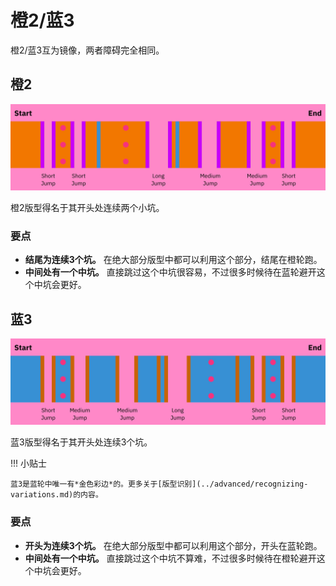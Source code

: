 # 橙2/蓝3

橙2/蓝3互为镜像，两者障碍完全相同。

## 橙2

![橙2](../images/rolls/closed-open-orange-annotated.jpg)

橙2版型得名于其开头处连续两个小坑。

### 要点

* **结尾为连续3个坑。** 在绝大部分版型中都可以利用这个部分，结尾在橙轮跑。
* **中间处有一个中坑。** 直接跳过这个中坑很容易，不过很多时候待在蓝轮避开这个中坑会更好。

## 蓝3

![蓝3](../images/rolls/open-closed-blue-annotated.jpg)

蓝3版型得名于其开头处连续3个坑。

!!! 小贴士

    蓝3是蓝轮中唯一有*金色彩边*的。更多关于[版型识别](../advanced/recognizing-variations.md)的内容。

### 要点

* **开头为连续3个坑。** 在绝大部分版型中都可以利用这个部分，开头在蓝轮跑。
* **中间处有一个中坑。** 直接跳过这个中坑不算难，不过很多时候待在橙轮避开这个中坑会更好。
